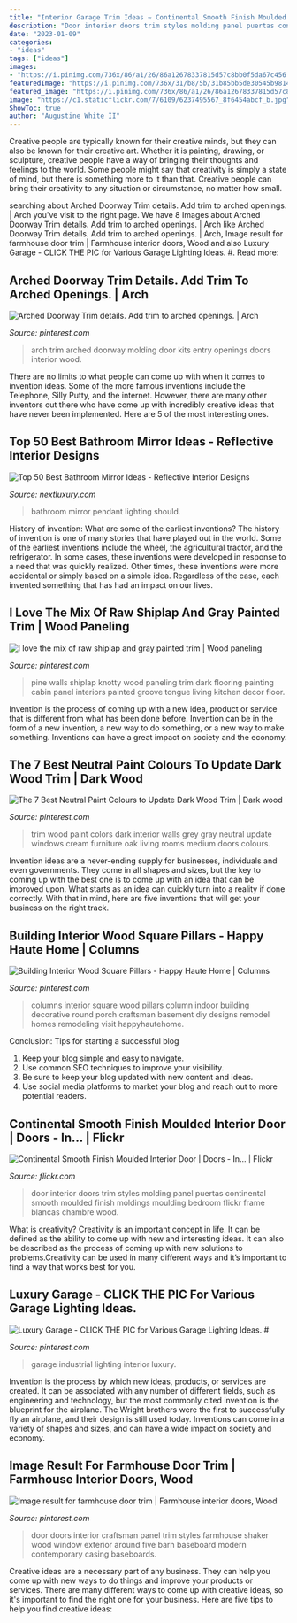 ```yaml
---
title: "Interior Garage Trim Ideas ~ Continental Smooth Finish Moulded Interior Door"
description: "Door interior doors trim styles molding panel puertas continental smooth moulded finish moldings moulding bedroom flickr frame blancas chambre wood"
date: "2023-01-09"
categories:
- "ideas"
tags: ["ideas"]
images:
- "https://i.pinimg.com/736x/86/a1/26/86a12678337815d57c8bb0f5da67c456.jpg"
featuredImage: "https://i.pinimg.com/736x/31/b8/5b/31b85bb5de30545b98146a097cb6fd24.jpg"
featured_image: "https://i.pinimg.com/736x/86/a1/26/86a12678337815d57c8bb0f5da67c456.jpg"
image: "https://c1.staticflickr.com/7/6109/6237495567_8f6454abcf_b.jpg"
ShowToc: true
author: "Augustine White II"
---
```



Creative people are typically known for their creative minds, but they can also be known for their creative art. Whether it is painting, drawing, or sculpture, creative people have a way of bringing their thoughts and feelings to the world. Some people might say that creativity is simply a state of mind, but there is something more to it than that. Creative people can bring their creativity to any situation or circumstance, no matter how small.

	

		
searching about Arched Doorway Trim details. Add trim to arched openings. | Arch you've visit to the right page. We have 8 Images about Arched Doorway Trim details. Add trim to arched openings. | Arch like Arched Doorway Trim details. Add trim to arched openings. | Arch, Image result for farmhouse door trim | Farmhouse interior doors, Wood and also Luxury Garage - CLICK THE PIC for Various Garage Lighting Ideas. #. Read more:
		
    
## Arched Doorway Trim Details. Add Trim To Arched Openings. | Arch

<img loading=lazy src="https://i.pinimg.com/736x/31/b8/5b/31b85bb5de30545b98146a097cb6fd24.jpg" onerror="this.onerror=null;this.src='https://tse2.mm.bing.net/th?id=OIP.Pp92P1VXzGcPvDxY5bVDLgHaJ3&amp;pid=15.1';" alt="Arched Doorway Trim details. Add trim to arched openings. | Arch">

_Source: pinterest.com_

>arch trim arched doorway molding door kits entry openings doors interior wood. 

	

There are no limits to what people can come up with when it comes to invention ideas. Some of the more famous inventions include the Telephone, Silly Putty, and the internet. However, there are many other inventors out there who have come up with incredibly creative ideas that have never been implemented. Here are 5 of the most interesting ones.

    
## Top 50 Best Bathroom Mirror Ideas - Reflective Interior Designs

<img loading=lazy src="http://nextluxury.com/wp-content/uploads/bathroom-mirror-trim-ideas-with-pendant-lighting.jpg" onerror="this.onerror=null;this.src='https://tse3.mm.bing.net/th?id=OIP.mgXEh-n6fgGKH2LYIdKkvwAAAA&amp;pid=15.1';" alt="Top 50 Best Bathroom Mirror Ideas - Reflective Interior Designs">

_Source: nextluxury.com_

>bathroom mirror pendant lighting should. 

	

History of invention: What are some of the earliest inventions?
The history of invention is one of many stories that have played out in the world. Some of the earliest inventions include the wheel, the agricultural tractor, and the refrigerator. In some cases, these inventions were developed in response to a need that was quickly realized. Other times, these inventions were more accidental or simply based on a simple idea. Regardless of the case, each invented something that has had an impact on our lives.

    
## I Love The Mix Of Raw Shiplap And Gray Painted Trim | Wood Paneling

<img loading=lazy src="https://i.pinimg.com/736x/9f/5a/1f/9f5a1fb7486ef9b1ee191055af640851--farmhouse-mix.jpg" onerror="this.onerror=null;this.src='https://tse3.mm.bing.net/th?id=OIP.liWZH7rVPSqLmLaAxBhlpAHaKC&amp;pid=15.1';" alt="I love the mix of raw shiplap and gray painted trim | Wood paneling">

_Source: pinterest.com_

>pine walls shiplap knotty wood paneling trim dark flooring painting cabin panel interiors painted groove tongue living kitchen decor floor. 

	

Invention is the process of coming up with a new idea, product or service that is different from what has been done before. Invention can be in the form of a new invention, a new way to do something, or a new way to make something. Inventions can have a great impact on society and the economy.

    
## The 7 Best Neutral Paint Colours To Update Dark Wood Trim | Dark Wood

<img loading=lazy src="https://i.pinimg.com/736x/6b/30/66/6b3066296b1252dc308a29b6a2633f89--dark-wood-trim-best-paint.jpg" onerror="this.onerror=null;this.src='https://tse2.mm.bing.net/th?id=OIP.57fIVhNtq6rRWEULWnI1XwHaKX&amp;pid=15.1';" alt="The 7 Best Neutral Paint Colours to Update Dark Wood Trim | Dark wood">

_Source: pinterest.com_

>trim wood paint colors dark interior walls grey gray neutral update windows cream furniture oak living rooms medium doors colours. 

	

Invention ideas are a never-ending supply for businesses, individuals and even governments. They come in all shapes and sizes, but the key to coming up with the best one is to come up with an idea that can be improved upon. What starts as an idea can quickly turn into a reality if done correctly. With that in mind, here are five inventions that will get your business on the right track.

    
## Building Interior Wood Square Pillars - Happy Haute Home | Columns

<img loading=lazy src="https://i.pinimg.com/736x/44/ec/09/44ec09f296cb5faf861fb67b3db886a1.jpg" onerror="this.onerror=null;this.src='https://tse2.mm.bing.net/th?id=OIP.yE8xdQBpGAvintclf3yQmgHaL0&amp;pid=15.1';" alt="Building Interior Wood Square Pillars - Happy Haute Home | Columns">

_Source: pinterest.com_

>columns interior square wood pillars column indoor building decorative round porch craftsman basement diy designs remodel homes remodeling visit happyhautehome. 

	

Conclusion: Tips for starting a successful blog
1. Keep your blog simple and easy to navigate.
2. Use common SEO techniques to improve your visibility.
3. Be sure to keep your blog updated with new content and ideas.
4. Use social media platforms to market your blog and reach out to more potential readers.

    
## Continental Smooth Finish Moulded Interior Door | Doors - In… | Flickr

<img loading=lazy src="https://c1.staticflickr.com/7/6109/6237495567_8f6454abcf_b.jpg" onerror="this.onerror=null;this.src='https://tse2.mm.bing.net/th?id=OIP._hZXAQ2UxenFb6YGHENavwHaJ4&amp;pid=15.1';" alt="Continental Smooth Finish Moulded Interior Door | Doors - In… | Flickr">

_Source: flickr.com_

>door interior doors trim styles molding panel puertas continental smooth moulded finish moldings moulding bedroom flickr frame blancas chambre wood. 

	

What is creativity?
Creativity is an important concept in life. It can be defined as the ability to come up with new and interesting ideas. It can also be described as the process of coming up with new solutions to problems.Creativity can be used in many different ways and it’s important to find a way that works best for you.

    
## Luxury Garage - CLICK THE PIC For Various Garage Lighting Ideas. #

<img loading=lazy src="https://i.pinimg.com/736x/86/a1/26/86a12678337815d57c8bb0f5da67c456.jpg" onerror="this.onerror=null;this.src='https://tse1.mm.bing.net/th?id=OIP.cm0VHv2FXPn2i4fHPPV6PwHaJ4&amp;pid=15.1';" alt="Luxury Garage - CLICK THE PIC for Various Garage Lighting Ideas. #">

_Source: pinterest.com_

>garage industrial lighting interior luxury. 

	

Invention is the process by which new ideas, products, or services are created. It can be associated with any number of different fields, such as engineering and technology, but the most commonly cited invention is the blueprint for the airplane. The Wright brothers were the first to successfully fly an airplane, and their design is still used today. Inventions can come in a variety of shapes and sizes, and can have a wide impact on society and economy.

    
## Image Result For Farmhouse Door Trim | Farmhouse Interior Doors, Wood

<img loading=lazy src="https://i.pinimg.com/736x/98/c7/57/98c757c4820f0258d2105bf920eaf945.jpg" onerror="this.onerror=null;this.src='https://tse3.mm.bing.net/th?id=OIP.y5BKDgf2HLAjTtMMC8AAOAHaJ4&amp;pid=15.1';" alt="Image result for farmhouse door trim | Farmhouse interior doors, Wood">

_Source: pinterest.com_

>door doors interior craftsman panel trim styles farmhouse shaker wood window exterior around five barn baseboard modern contemporary casing baseboards. 

	

Creative ideas are a necessary part of any business. They can help you come up with new ways to do things and improve your products or services. There are many different ways to come up with creative ideas, so it's important to find the right one for your business. Here are five tips to help you find creative ideas: 

